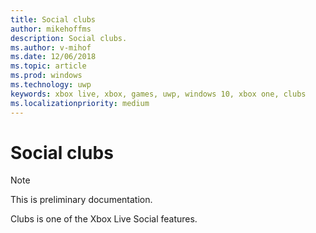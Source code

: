 ```yaml
---
title: Social clubs
author: mikehoffms
description: Social clubs.
ms.author: v-mihof
ms.date: 12/06/2018
ms.topic: article
ms.prod: windows
ms.technology: uwp
keywords: xbox live, xbox, games, uwp, windows 10, xbox one, clubs
ms.localizationpriority: medium
---
```


# Social clubs

> [!NOTE]
> This is preliminary documentation.

Clubs is one of the Xbox Live Social features.
